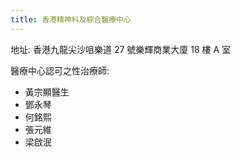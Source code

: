 ```yaml
---
title: 香港精神科及綜合醫療中心
---
```


地址: 香港九龍尖沙咀樂道 27 號樂輝商業大廈 18 樓 A 室

醫療中心認可之性治療師:

- 黃宗顯醫生
- 鄧永琴
- 何銘熙
- 張元維
- 梁啟泯
